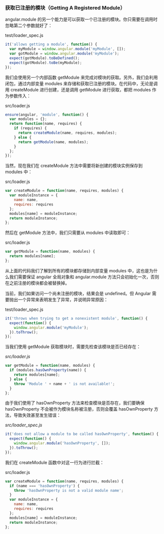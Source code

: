 ### 获取已注册的模块（Getting A Registered Module）

angular.module 的另一个能力是可以获取一个已注册的模块。你只需要在调用时忽略第二个参数就好了：

test/loader\_spec.js

```js
it('allows getting a module', function() {
  var myModule = window.angular.module('myModule', []);
  var gotModule = window.angular.module('myModule');
  expect(gotModule).toBeDefined();
  expect(gotModule).toBe(myModule);
});
```

我们会使用另一个内部函数 getModule 来完成对模块的获取。另外，我们会利用闭包，通过内部变量 modules 来存储和获取已注册的模块。在代码中，无论是调用 createModule 进行创建，还是调用 getModule 进行获取，都把 modules 作为参数传入：

src/loader.js

```js
ensure(angular, 'module', function() {
  var modules = {};
  return function(name, requires) {
    if (requires) {
      return createModule(name, requires, modules);
    } else {
      return getModule(name, modules);
    }
  };
});
```

当然，现在我们在 createModule 方法中需要将新创建的模块实例保存到 modules 中：

src/loader.js

```js
var createModule = function(name, requires, modules) {
  var moduleInstance = {
    name: name,
    requires: requires
  };
  modules[name] = moduleInstance;
  return moduleInstance;
};
```

然后在 getModule 方法中，我们只需要从 modules 中读取即可：

src/loader.js

```js
var getModule = function(name, modules) {
  return modules[name];
};
```

从上面的代码我们了解到所有的模块都存储到内部变量 modules 中，这也是为什么我们需要保证 angular 全局对象和 angular.module 方法只会初始化一次，否则在之前注册的模块都会被替换掉。

当前，我们如果访问一个尚未注册的模块，结果会是 undefined。但 Angular 需要抛出一个异常来表明发生了异常，并说明异常原因：

test/loader\_spec.js

```js
it('throws when trying to get a nonexistent module', function() {
  expect(function() {
    window.angular.module('myModule');
  }).toThrow();
});
```

当我们使用 getModule 获取模块时，需要先检查该模块是否已经存在：

_src/loader.js_

```js
var getModule = function(name, modules) {
  if (modules.hasOwnProperty(name)) {
    return modules[name];
  } else {
    throw 'Module ' + name + ' is not available!';
  }
};
```

由于我们使用了 hasOwnProperty 方法来检查模块是否存在，我们要确保 hasOwnProperty 不会被作为模块名称被注册，否则会覆盖 hasOwnProperty 方法，导致失效甚至发生错误：

_src/loader\_spec.js_

```js
it('does not allow a module to be called hasOwnProperty', function() {
  expect(function() {
    window.angular.module('hasOwnProperty', []);
  }).toThrow();
});
```

我们在 createModule 函数中对这一行为进行拦截：

src/loader.js

```js
var createModule = function(name, requires, modules) {
  if (name === 'hasOwnProperty') {
    throw 'hasOwnProperty is not a valid module name';
  }
  var moduleInstance = {
    name: name,
    requires: requires
  };
  modules[name] = moduleInstance;
  return moduleInstance;
};
```




